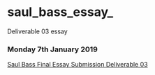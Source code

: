 # saul_bass_essay_
Deliverable 03 essay


### Monday 7th January 2019
[Saul Bass Final Essay Submission Deliverable 03](https://ailsiseburns.github.io/saul_bass_essay_/saul_bass.html)